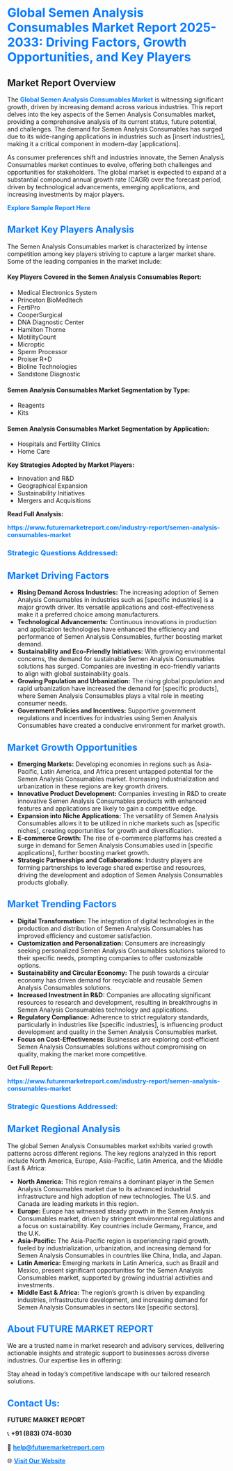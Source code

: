 <h1 style="color: #007BFF;">Global Semen Analysis Consumables Market Report 2025-2033: Driving Factors, Growth Opportunities, and Key Players</h1>

<section id="overview">
<h2>Market Report Overview</h2>
<p>The <a href="https://www.futuremarketreport.com/industry-report/semen-analysis-consumables-market" style="color: #007BFF; text-decoration: none;"><strong>Global Semen Analysis Consumables Market</strong></a> is witnessing significant growth, driven by increasing demand across various industries. This report delves into the key aspects of the Semen Analysis Consumables market, providing a comprehensive analysis of its current status, future potential, and challenges. The demand for Semen Analysis Consumables has surged due to its wide-ranging applications in industries such as [insert industries], making it a critical component in modern-day [applications].</p>
<p>As consumer preferences shift and industries innovate, the Semen Analysis Consumables market continues to evolve, offering both challenges and opportunities for stakeholders. The global market is expected to expand at a substantial compound annual growth rate (CAGR) over the forecast period, driven by technological advancements, emerging applications, and increasing investments by major players.</p>
</section>

<section id="overview">
<p><a href="https://www.futuremarketreport.com/request-sample/reportId=77680" style="color: #007BFF; text-decoration: none;"><strong>Explore Sample Report Here</strong></a></p>
</section>

<section id="key-players">
<h2 style="color: #007BFF;">Market Key Players Analysis</h2>
<p>The Semen Analysis Consumables market is characterized by intense competition among key players striving to capture a larger market share. Some of the leading companies in the market include:</p>
<h4>Key Players Covered in the Semen Analysis Consumables Report:</h4>
<ul><li>Medical Electronics System</li><li>Princeton BioMeditech</li><li>FertiPro</li><li>CooperSurgical</li><li>DNA Diagnostic Center</li><li>Hamilton Thorne</li><li>MotilityCount</li><li>Microptic</li><li>Sperm Processor</li><li>Proiser R+D</li><li>Bioline Technologies</li><li>Sandstone Diagnostic</li></ul>
<h4>Semen Analysis Consumables Market Segmentation by Type:</h4>
<ul><li>Reagents</li><li>Kits</li></ul>

<h4>Semen Analysis Consumables Market Segmentation by Application:</h4>
<ul><li>Hospitals and Fertility Clinics</li><li>Home Care</li></ul>
<p><strong>Key Strategies Adopted by Market Players:</strong></p>
<ul>
<li>Innovation and R&D</li>
<li>Geographical Expansion</li>
<li>Sustainability Initiatives</li>
<li>Mergers and Acquisitions</li>
</ul>
</section>

<section>
<p><strong>Read Full Analysis: </strong></p><a href="https://www.futuremarketreport.com/industry-report/semen-analysis-consumables-market" style="color: #007BFF; text-decoration: none;"><strong>https://www.futuremarketreport.com/industry-report/semen-analysis-consumables-market</strong></a>
<h3 style="color: #007BFF;">Strategic Questions Addressed:</h3>
</section>

<section id="driving-factors">
<h2 style="color: #007BFF;">Market Driving Factors</h2>
<ul>
<li><strong>Rising Demand Across Industries:</strong> The increasing adoption of Semen Analysis Consumables in industries such as [specific industries] is a major growth driver. Its versatile applications and cost-effectiveness make it a preferred choice among manufacturers.</li>
<li><strong>Technological Advancements:</strong> Continuous innovations in production and application technologies have enhanced the efficiency and performance of Semen Analysis Consumables, further boosting market demand.</li>
<li><strong>Sustainability and Eco-Friendly Initiatives:</strong> With growing environmental concerns, the demand for sustainable Semen Analysis Consumables solutions has surged. Companies are investing in eco-friendly variants to align with global sustainability goals.</li>
<li><strong>Growing Population and Urbanization:</strong> The rising global population and rapid urbanization have increased the demand for [specific products], where Semen Analysis Consumables plays a vital role in meeting consumer needs.</li>
<li><strong>Government Policies and Incentives:</strong> Supportive government regulations and incentives for industries using Semen Analysis Consumables have created a conducive environment for market growth.</li>
</ul>
</section>

<section id="growth-opportunities">
<h2 style="color: #007BFF;">Market Growth Opportunities</h2>
<ul>
<li><strong>Emerging Markets:</strong> Developing economies in regions such as Asia-Pacific, Latin America, and Africa present untapped potential for the Semen Analysis Consumables market. Increasing industrialization and urbanization in these regions are key growth drivers.</li>
<li><strong>Innovative Product Development:</strong> Companies investing in R&D to create innovative Semen Analysis Consumables products with enhanced features and applications are likely to gain a competitive edge.</li>
<li><strong>Expansion into Niche Applications:</strong> The versatility of Semen Analysis Consumables allows it to be utilized in niche markets such as [specific niches], creating opportunities for growth and diversification.</li>
<li><strong>E-commerce Growth:</strong> The rise of e-commerce platforms has created a surge in demand for Semen Analysis Consumables used in [specific applications], further boosting market growth.</li>
<li><strong>Strategic Partnerships and Collaborations:</strong> Industry players are forming partnerships to leverage shared expertise and resources, driving the development and adoption of Semen Analysis Consumables products globally.</li>
</ul>
</section>

<section id="trending-factors">
<h2 style="color: #007BFF;">Market Trending Factors</h2>
<ul>
<li><strong>Digital Transformation:</strong> The integration of digital technologies in the production and distribution of Semen Analysis Consumables has improved efficiency and customer satisfaction.</li>
<li><strong>Customization and Personalization:</strong> Consumers are increasingly seeking personalized Semen Analysis Consumables solutions tailored to their specific needs, prompting companies to offer customizable options.</li>
<li><strong>Sustainability and Circular Economy:</strong> The push towards a circular economy has driven demand for recyclable and reusable Semen Analysis Consumables solutions.</li>
<li><strong>Increased Investment in R&D:</strong> Companies are allocating significant resources to research and development, resulting in breakthroughs in Semen Analysis Consumables technology and applications.</li>
<li><strong>Regulatory Compliance:</strong> Adherence to strict regulatory standards, particularly in industries like [specific industries], is influencing product development and quality in the Semen Analysis Consumables market.</li>
<li><strong>Focus on Cost-Effectiveness:</strong> Businesses are exploring cost-efficient Semen Analysis Consumables solutions without compromising on quality, making the market more competitive.</li>
</ul>
</section>

<section>
<p><strong>Get Full Report: </strong></p><a href="https://www.futuremarketreport.com/industry-report/semen-analysis-consumables-market" style="color: #007BFF; text-decoration: none;"><strong>https://www.futuremarketreport.com/industry-report/semen-analysis-consumables-market</strong></a>
<h3 style="color: #007BFF;">Strategic Questions Addressed:</h3>
</section>


<section id="regional-analysis">
<h2 style="color: #007BFF;">Market Regional Analysis</h2>
<p>The global Semen Analysis Consumables market exhibits varied growth patterns across different regions. The key regions analyzed in this report include North America, Europe, Asia-Pacific, Latin America, and the Middle East & Africa:</p>
<ul>
<li><strong>North America:</strong> This region remains a dominant player in the Semen Analysis Consumables market due to its advanced industrial infrastructure and high adoption of new technologies. The U.S. and Canada are leading markets in this region.</li>
<li><strong>Europe:</strong> Europe has witnessed steady growth in the Semen Analysis Consumables market, driven by stringent environmental regulations and a focus on sustainability. Key countries include Germany, France, and the U.K.</li>
<li><strong>Asia-Pacific:</strong> The Asia-Pacific region is experiencing rapid growth, fueled by industrialization, urbanization, and increasing demand for Semen Analysis Consumables in countries like China, India, and Japan.</li>
<li><strong>Latin America:</strong> Emerging markets in Latin America, such as Brazil and Mexico, present significant opportunities for the Semen Analysis Consumables market, supported by growing industrial activities and investments.</li>
<li><strong>Middle East & Africa:</strong> The region’s growth is driven by expanding industries, infrastructure development, and increasing demand for Semen Analysis Consumables in sectors like [specific sectors].</li>
</ul>
</section>

<footer>
<h2 style="color: #007BFF;">About FUTURE MARKET REPORT</h2>
<p>We are a trusted name in market research and advisory services, delivering actionable insights and strategic support to businesses across diverse industries. Our expertise lies in offering:</p>

<p>Stay ahead in today’s competitive landscape with our tailored research solutions.</p>

<h2 style="color: #007BFF;">Contact Us:</h2>
<p><strong>FUTURE MARKET REPORT</strong></p>
<p>📞 <strong>+91 (883) 074-8030</strong></p>
<p>📧 <strong><a href="mailto:help@futuremarketreport.com" style="color: #007BFF;">help@futuremarketreport.com</a></strong></p>
<p>🌐 <strong><a href="https://www.futuremarketreport.com/" style="color: #007BFF;">Visit Our Website</a></strong></p>
</footer>